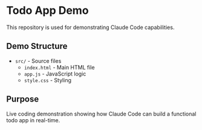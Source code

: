 # Todo App Demo

This repository is used for demonstrating Claude Code capabilities.

## Demo Structure
- `src/` - Source files
  - `index.html` - Main HTML file
  - `app.js` - JavaScript logic
  - `style.css` - Styling

## Purpose
Live coding demonstration showing how Claude Code can build a functional todo app in real-time.
